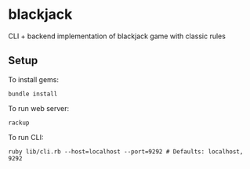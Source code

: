 # blackjack
CLI + backend implementation of blackjack game with classic rules

## Setup

To install gems:

```
bundle install
```

To run web server:

```
rackup
```

To run CLI:

```
ruby lib/cli.rb --host=localhost --port=9292 # Defaults: localhost, 9292
```
